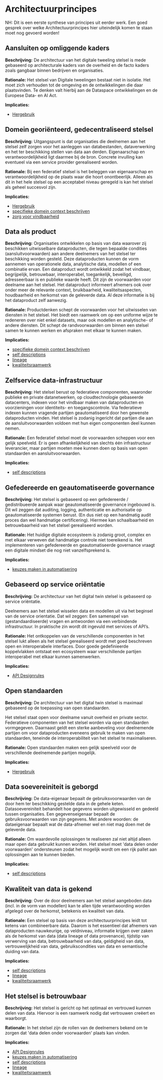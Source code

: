 # Architectuurprincipes

<aside class="note">
NH: Dit is een eerste synthese van principes uit eerder werk.
Een goed gesprek over welke Architectuurprincipes hier uiteindelijk komen te staan moet nog gevoerd worden!
</aside>

## Aansluiten op omliggende kaders

__Beschrijving:__
De architectuur van het digitale tweeling stelsel is mede gebaseerd op architecturale kaders van de overheid 
en de facto kaders zoals gangbaar binnen bedrijven en organisaties.

__Rationale:__
Het stelsel van Digitale tweelingen bestaat niet in isolatie. Het moet zich verhouden tot de omgeving en de ontwikkelingen
die daar plaatsvinden. Te denken valt hierbij aan de Dataspace ontwikkelingen en de Europese Data- en AI Act.

__Implicaties:__
- [Hergebruik]()


## Domein georiënteerd, gedecentraliseerd stelsel

__Beschrijving:__
Uitgangspunt is dat organisaties die deelnemen aan het stelsel zelf zorgen voor het aanleggen van databestanden, 
dataverwerking en het ter beschikking stellen van data aan derden. Eigenaarschap en verantwoordelijkheid ligt daarmee bij de bron.
Concrete invulling kan eventueel via een service provider gerealiseerd worden.

__Rationale:__
Bij een federatief stelsel is het beleggen van eigenaarschap en verantwoordelijkheid op de plaats waar die hoort onontbeerlijk. 
Alleen als dit in het hele stelsel op een acceptabel niveau geregeld is kan het stelsel als geheel succesvol zijn.

__Implicaties:__
- [Hergebruik]()
- [specifieke domein context beschrijven]()
- [zorg voor vindbaarheid]()

## Data als product

__Beschrijving:__
Organisaties ontwikkelen op basis van data waarover zij beschikken uitwisselbare dataproducten, die tegen
bepaalde condities (aansluitvoorwaarden) aan andere deelnemers van het stelsel ter beschikking worden
gesteld. Deze dataproducten kunnen de vorm aannemen van operationele data, analytische data, modellen
of een combinatie ervan. Een dataproduct wordt ontwikkeld zodat het vindbaar, begrijpelijk, betrouwbaar,
interoperabel, toegankelijk, beveiligd, adresseerbaar is en publieke waarde heeft. Dit zijn de voorwaarden
voor deelname aan het stelsel. Het dataproduct informeert afnemers ook over onder meer de relevante
context, bruikbaarheid, kwaliteitsaspecten, houdbaarheid en herkomst van de geleverde data. Al deze
informatie is bij het dataproduct zelf aanwezig.

__Rationale:__
Productdenken schept de voorwaarden voor het uitwisselen van diensten in het stelsel. Het biedt een raamwerk
om op een uniforme wijze te redeneren over niet enkel datasets, maar ook modellen en analytische- of andere diensten.
Dit schept de randvoorwaarden om binnen een stelsel samen te kunnen werken en afspraken met elkaar te kunnen maken.

__Implicaties:__
- [specifieke domein context beschrijven](./H4-implicaties.md#specifieke-domein-context-beschrijven)
- [self descriptions](./respec/H4-implicaties.md#self-descriptions)
- [lineage](./H4-implicaties.md#lineage)
- [kwaliteitsraamwerk](./H4-implicaties.md#kwaliteitsraamwerk)

## Zelfservice data-infrastructuur

__Beschrijving:__
Het stelsel berust op federatieve componenten, waaronder publieke en private datanetwerken,
op cloudtechnologie gebaseerde datacenters, indexen voor het vindbaar maken van
dataproducten en voorzieningen voor identiteits- en toegangscontrole. Via federatieve indexen
kunnen vragende partijen geautomatiseerd door hen gewenste dataproducten vinden.
Het stelsel is zodanig ingericht dat partijen die aan de aansluitvoorwaarden voldoen met hun eigen 
componenten deel kunnen nemen.

__Rationale:__
Een federatief stelsel moet de voorwaarden scheppen voor een gelijk speelveld. Er is geen afhankelijkheid van slechts 
één infrastructuur leverancier, maar partijen moeten mee kunnen doen op basis van open standaarden en aansluitvoorwaarden.

__Implicaties:__
 - [self descriptions](./respec/H4-implicaties.md#self-descriptions)

## Gefedereerde en geautomatiseerde governance

__Beschrijving:__
Het stelsel is gebaseerd op een gefedereerde / gedistribueerde aanpak waar geautomatiseerde governance ingebouwd is.
Dit wil zeggen dat auditing, logging, authenticatie en authorisatie op geautomatiseerde systemen berust. 
(En dus niet op een handmatig audit proces dan wel handmatige certificering).
Hiermee kan schaalbaarheid en betrouwbaarheid van het stelsel gerealiseerd worden.

__Rationale:__
Het huidige digitale ecosysteem is zodanig groot, complex en met elkaar verweven dat handmatige controle niet toereikend is.
Het implementeren van gefedereerde en geautomatiseerde governance vraagt een digitale mindset die nog niet vanzelfsprekend is.

__Implicaties:__
- [keuzes maken in automatisering](./H4-implicaties.md#keuzes-maken-in-automatisering)

## Gebaseerd op service oriëntatie

__Beschrijving:__
De architectuur van het digital twin stelsel is gebaseerd op service oriëntatie.

Deelnemers aan het stelsel wisselen data en modellen uit via het beginsel van de service orientatie. 
Dat wil zeggen: Een samenspel van (gestandaardiseerde) vragen en antwoorden via een verbindende infrastructuur. 
In praktische zin wordt dit ingevuld met services of API’s.

__Rationale:__
Het ontkoppelen van de verschillende componenten in het stelsel lukt alleen als het stelsel gerealiseerd wordt met
goed beschreven open en interoperabele interfaces. Door goede gedefinieerde koppelvlakken ontstaat een ecosysteem waar
verschillende partijen interoperabel met elkaar kunnen samenwerken.

__Implicaties:__
- [API Designrules](./H4-implicaties.md#api-designrules)

## Open standaarden

__Beschrijving:__
De architectuur van het digital twin stelsel is maximaal gebaseerd op de toepassing van open standaarden.

Het stelsel staat open voor deelname vanuit overheid en private sector. Federatieve componenten van het stelsel worden via 
open standaarden vormgegeven. Daarnaast geldt een sterke aanbeveling voor deelnemende partijen om voor dataproducten eveneens 
gebruik te maken van open standaarden, teneinde de interoperabiliteit van het stelsel te maximaliseren. 

__Rationale:__
Open standaarden maken een gelijk speelveld voor de verschillende deelnemende partijen mogelijk. 

__Implicaties:__
- [Hergebruik](./H4-implicaties.md#hergebruik)

## Data soevereiniteit is geborgd

__Beschrijving:__
De data-eigenaar bepaalt de gebruiksvoorwaarden van de door hem ter beschikking gestelde data in de gehele keten.
Datasoevereiniteit behandelt hoe gegevens worden uitgewisseld en gedeeld tussen organisaties. Een
gegevenseigenaar bepaalt de gebruiksvoorwaarden van zijn gegevens. Met andere woorden: de dataeigenaar 
bepaalt wat de data-afnemer wel en niet mag doen met de geleverde data.

__Rationale:__
Om waardevolle oplossingen te realiseren zal niet altijd alleen maar open data gebruikt kunnen worden. Het stelsel 
moet 'data delen onder voorwaarden' ondersteunen zodat het mogelijk wordt om een rijk pallet aan oplossingen aan te kunnen bieden.

__Implicaties:__
- [self descriptions](./respec/H4-implicaties.md#self-descriptions)

## Kwaliteit van data is gekend

__Beschrijving:__
Over de door deelnemers aan het stelsel aangeboden data (incl. in de vorm van modellen) kan te allen tijde verantwoording worden 
afgelegd over de herkomst, betekenis en kwaliteit van data.  

__Rationale:__
Een stelsel op basis van deze architectuurprincipes leidt tot ketens van combineerbare data.
Daarom is het essentieel dat afnemers van dataproducten nauwkeurige, op veldniveau, informatie krijgen 
over zaken als de herkomst van data (data lineage of data provenance), tijdstip van verwerving van data,
betrouwbaarheid van data, geldigheid van data, vertrouwelijkheid van data, gebruikscondities van data en
semantische duiding van data.

__Implicaties:__
- [self descriptions](./respec/H4-implicaties.md#self-descriptions)
- [lineage](./H4-implicaties.md#lineage)
- [kwaliteitsraamwerk](./H4-implicaties.md#kwaliteitsraamwerk)

## Het stelsel is betrouwbaar

__Beschrijving:__
Het stelsel is gericht op het optimaal en vertrouwd kunnen delen van data. Hiervoor is een raamwerk nodig dat vertrouwen creëert en waarborgt.

__Rationale:__
In het stelsel zijn de rollen van de deelnemers bekend om te zorgen dat 'data delen onder voorwaarden' plaats kan vinden.

__Implicaties:__
- [API Designrules](./H4-implicaties.md#api-designrules)
- [keuzes maken in automatisering](./H4-implicaties.md#keuzes-maken-in-automatisering)
- [self descriptions](./respec/H4-implicaties.md#self-descriptions)
- [lineage](./H4-implicaties.md#lineage)
- [kwaliteitsraamwerk](./H4-implicaties.md#kwaliteitsraamwerk)
